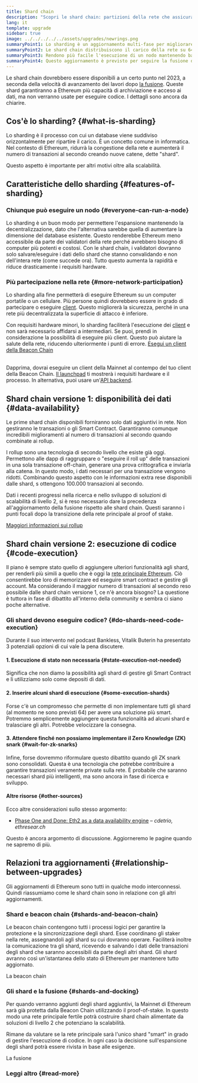 ```yaml
---
title: Shard chain
description: "Scopri le shard chain: partizioni della rete che assicurano a Ethereum più capacità di transazione e maggior facilità di esecuzione."
lang: it
template: upgrade
sidebar: true
image: ../../../../../assets/upgrades/newrings.png
summaryPoint1: Lo sharding è un aggiornamento multi-fase per migliorare la scalabilità e la capacità di Ethereum.
summaryPoint2: Le shard chain distribuiscono il carico della rete su 64 nuove chain.
summaryPoint3: Rendono più facile l'esecuzione di un nodo mantenendo bassi i requisiti hardware.
summaryPoint4: Questo aggiornamento è previsto per seguire la fusione della Mainnet con la Beacon Chain.
---
```


<UpgradeStatus dateKey="page-upgrades-shards-date">
    Le shard chain dovrebbero essere disponibili a un certo punto nel 2023, a seconda della velocità di avanzamento dei lavori dopo <a href="/upgrades/merge/">la fusione</a>. Queste shard garantiranno a Ethereum più capacità di archiviazione e acceso ai dati, ma non verranno usate per eseguire codice. I dettagli sono ancora da chiarire.
</UpgradeStatus>

## Cos'è lo sharding? {#what-is-sharding}

Lo sharding è il processo con cui un database viene suddiviso orizzontalmente per ripartire il carico. È un concetto comune in informatica. Nel contesto di Ethereum, ridurrà la congestione della rete e aumenterà il numero di transazioni al secondo creando nuove catene, dette "shard".

Questo aspetto è importante per altri motivi oltre alla scalabilità.

## Caratteristiche dello sharding {#features-of-sharding}

### Chiunque può eseguire un nodo {#everyone-can-run-a-node}

Lo sharding è un buon modo per permettere l'espansione mantenendo la decentralizzazione, dato che l'alternativa sarebbe quella di aumentare la dimensione del database esistente. Questo renderebbe Ethereum meno accessibile da parte dei validatori della rete perché avrebbero bisogno di computer più potenti e costosi. Con le shard chain, i validatori dovranno solo salvare/eseguire i dati dello shard che stanno convalidando e non dell'intera rete (come succede ora). Tutto questo aumenta la rapidità e riduce drasticamente i requisiti hardware.

### Più partecipazione nella rete {#more-network-participation}

Lo sharding alla fine permetterà di eseguire Ethereum su un computer portatile o un cellulare. Più persone quindi dovrebbero essere in grado di partecipare o eseguire [client](/developers/docs/nodes-and-clients/). Questo migliorerà la sicurezza, perché in una rete più decentralizzata la superficie di attacco è inferiore.

Con requisiti hardware minori, lo sharding faciliterà l'esecuzione dei [client](/developers/docs/nodes-and-clients/) e non sarà necessario affidarsi a intermediari. Se puoi, prendi in considerazione la possibilità di eseguire più client. Questo può aiutare la salute della rete, riducendo ulteriormente i punti di errore. [Esegui un client della Beacon Chain](/upgrades/get-involved/)

<br />

<InfoBanner isWarning={true}>
  Dapprima, dovrai eseguire un client della Mainnet al contempo del tuo client della Beacon Chain. <a href="https://launchpad.ethereum.org" target="_blank">Il launchpad</a> ti mostrerà i requisiti hardware e il processo. In alternativa, puoi usare un'<a href="/developers/docs/apis/backend/#available-libraries">API backend</a>.
</InfoBanner>

## Shard chain versione 1: disponibilità dei dati {#data-availability}

Le prime shard chain disponibili forniranno solo dati aggiuntivi in rete. Non gestiranno le transazioni o gli Smart Contract. Garantiranno comunque incredibili miglioramenti al numero di transazioni al secondo quando combinate ai rollup.

I rollup sono una tecnologia di secondo livello che esiste già oggi. Permettono alle dapp di raggruppare o "eseguire il roll up" delle transazioni in una sola transazione off-chain, generare una prova crittografica e inviarla alla catena. In questo modo, i dati necessari per una transazione vengono ridotti. Combinando questo aspetto con le informazioni extra rese disponibili dalle shard, s ottengono 100.000 transazioni al secondo.

<InfoBanner isWarning={false}>
  Dati i recenti progressi nella ricerca e nello sviluppo di soluzioni di scalabilità di livello 2, si è reso necessario dare la precedenza all'aggiornamento della fusione rispetto alle shard chain. Questi saranno i punti focali dopo la transizione della rete principale al proof of stake.

[Maggiori informazioni sui rollup](/developers/docs/scaling/layer-2-rollups/)
</InfoBanner>

## Shard chain versione 2: esecuzione di codice {#code-execution}

Il piano è sempre stato quello di aggiungere ulteriori funzionalità agli shard, per renderli più simili a quello che è oggi la [rete principale Ethereum](/glossary/#mainnet). Ciò consentirebbe loro di memorizzare ed eseguire smart contract e gestire gli account. Ma considerando il maggior numero di transazioni al secondo reso possibile dalle shard chain versione 1, ce n'è ancora bisogno? La questione è tuttora in fase di dibattito all'interno della community e sembra ci siano poche alternative.

### Gli shard devono eseguire codice? {#do-shards-need-code-execution}

Durante il suo intervento nel podcast Bankless, Vitalik Buterin ha presentato 3 potenziali opzioni di cui vale la pena discutere.

<YouTube id="-R0j5AMUSzA" start="5841" />

#### 1. Esecuzione di stato non necessaria {#state-execution-not-needed}

Significa che non diamo la possibilità agli shard di gestire gli Smart Contract e li utilizziamo solo come depositi di dati.

#### 2. Inserire alcuni shard di esecuzione {#some-execution-shards}

Forse c'è un compromesso che permette di non implementare tutti gli shard (al momento ne sono previsti 64) per avere una soluzione più smart. Potremmo semplicemente aggiungere questa funzionalità ad alcuni shard e tralasciare gli altri. Potrebbe velocizzare la consegna.

#### 3. Attendere finché non possiamo implementare il Zero Knowledge (ZK) snark {#wait-for-zk-snarks}

Infine, forse dovremmo riformulare questo dibattito quando gli ZK snark sono consolidati. Questa è una tecnologia che potrebbe contribuire a garantire transazioni veramente private sulla rete. È probabile che saranno necessari shard più intelligenti, ma sono ancora in fase di ricerca e sviluppo.

#### Altre risorse {#other-sources}

Ecco altre considerazioni sullo stesso argomento:

- [Phase One and Done: Eth2 as a data availability engine](https://ethresear.ch/t/phase-one-and-done-eth2-as-a-data-availability-engine/5269/8) – _cdetrio, ethresear.ch_

Questo è ancora argomento di discussione. Aggiorneremo le pagine quando ne sapremo di più.

## Relazioni tra aggiornamenti {#relationship-between-upgrades}

Gli aggiornamenti di Ethereum sono tutti in qualche modo interconnessi. Quindi riassumiamo come le shard chain sono in relazione con gli altri aggiornamenti.

### Shard e beacon chain {#shards-and-beacon-chain}

Le beacon chain contengono tutti i processi logici per garantire la protezione e la sincronizzazione degli shard. Esse coordinano gli staker nella rete, assegnandoli agli shard su cui dovranno operare. Faciliterà inoltre la comunicazione tra gli shard, ricevendo e salvando i dati delle transazioni degli shard che saranno accessibili da parte degli altri shard. Gli shard avranno così un'istantanea dello stato di Ethereum per mantenere tutto aggiornato.

<ButtonLink to="/upgrades/beacon-chain/">
  La beacon chain
</ButtonLink>

### Gli shard e la fusione {#shards-and-docking}

Per quando verranno aggiunti degli shard aggiuntivi, la Mainnet di Ethereum sarà già protetta dalla Beacon Chain utilizzando il proof-of-stake. In questo modo una rete principale fertile potrà costruire shard chain alimentate da soluzioni di livello 2 che potenziano la scalabilità.

Rimane da valutare se la rete principale sarà l'unico shard "smart" in grado di gestire l'esecuzione di codice. In ogni caso la decisione sull'espansione degli shard potrà essere rivista in base alle esigenze.

<ButtonLink to="/upgrades/merge/">
  La fusione
</ButtonLink>

<Divider />

### Leggi altro {#read-more}

<ShardChainsList />
